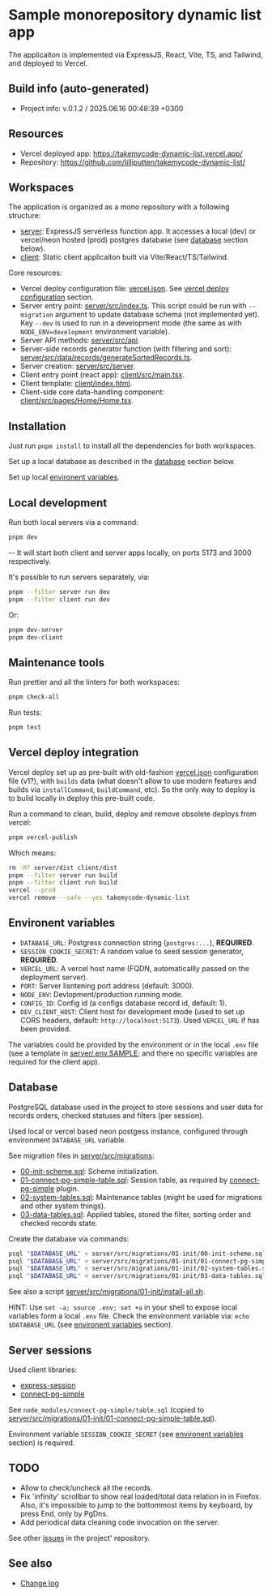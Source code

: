 <!--
 @since 2025.06.07, 19:45
 @changed 2025.06.14, 21:06
-->

# Sample monorepository dynamic list app

The applicaiton is implemented via ExpressJS, React, Vite, TS, and Tailwind, and deployed to Vercel.

## Build info (auto-generated)

- Project info: v.0.1.2 / 2025.06.16 00:48:39 +0300

## Resources

- Vercel deployed app: https://takemycode-dynamic-list.vercel.app/
- Repository: https://github.com/lilliputten/takemycode-dynamic-list/

## Workspaces

The application is organized as a mono repository with a following structure:

- [server](server): ExpressJS serverless function app. It accesses a local (dev) or vercel/neon hosted (prod) postgres database (see [database](#database) section below).
- [client](client): Static client applicaiton built via Vite/React/TS/Tailwind.

Core resources:

- Vercel deploy configuration file: [vercel.json](vercel.json). See [vercel deploy configuration](#vercel-deploy-integration) section.
- Server entry point: [server/src/index.ts](server/src/index.ts). This script could be run with `--migration` argument to update database schema (not implemented yet). Key `--dev` is used to run in a development mode (the same as with `NODE_ENV=development` environment variable).
- Server API methods: [server/src/api](server/src/api).
- Server-side records generator function (with filtering and sort): [server/src/data/records/generateSortedRecords.ts](server/src/data/records/generateSortedRecords.ts).
- Server creation: [server/src/server](server/src/server).
- Client entry point (react app): [client/src/main.tsx](client/src/main.tsx).
- Client template: [client/index.html](client/index.html).
- Client-side core data-handling component: [client/src/pages/Home/Home.tsx](client/src/pages/Home/Home.tsx).

## Installation

Just run `pnpm install` to install all the dependencies for both workspaces.

Set up a local database as described in the [database](#database) section below.

Set up local [environent variables](#environent-variables).

## Local development

Run both local servers via a command:

```bash
pnpm dev
```

-- It will start both client and server apps locally, on ports 5173 and 3000 respectively.

It's possible to run servers separately, via:

```bash
pnpm --filter server run dev
pnpm --filter client run dev
```

Or:

```bash
pnpm dev-server
pnpm dev-client
```

## Maintenance tools

Run prettier and all the linters for both workspaces:

```bash
pnpm check-all
```

Run tests:

```bash
pnpm test
```

## Vercel deploy integration

Vercel deploy set up as pre-built with old-fashion [vercel.json](vercel.json) configuration file (v1?), with `builds` data (what doesn't allow to use modern features and builds via `installCommand`, `buildCommand`, etc). So the only way to deploy is to build locally in deploy this pre-built code.

Run a command to clean, build, deploy and remove obsolete deploys from vercel:

```bash
pnpm vercel-publish
```

Which means:

```bash
rm -Rf server/dist client/dist
pnpm --filter server run build
pnpm --filter client run build
vercel --prod
vercel remove --safe --yes takemycode-dynamic-list
```

## Environent variables

- `DATABASE_URL`: Postgress connection string (`postgres:...`), **REQUIRED**.
- `SESSION_COOKIE_SECRET`: A random value to seed session generator, **REQUIRED**.
- `VERCEL_URL`: A vercel host name (FQDN, automaticallly passed on the deployment server).
- `PORT`: Server lisntening port address (default: 3000).
- `NODE_ENV`: Devlopment/production running mode.
- `CONFIG_ID`: Config id (a configs database record id, default: 1).
- `DEV_CLIENT_HOST`: Client host for development mode (used to set up CORS headers, default: `http://localhost:5173`). Used `VERCEL_URL` if has been provided.

The variables could be provided by the environment or in the local `.env` file (see a template in [server/.env.SAMPLE](server/.env.SAMPLE); and there no specific variables are required for the client app).

## Database

PostgreSQL database used in the project to store sessions and user data for records orders, checked statuses and filters (per session).

Used local or vercel based neon postgess instance, configured through environment `DATABASE_URL` variable.

See migration files in [server/src/migrations](server/src/migrations):

- [00-init-scheme.sql](server/src/migrations/01-init/00-init-scheme.sql): Scheme initialization.
- [01-connect-pg-simple-table.sql](server/src/migrations/01-init/01-connect-pg-simple-table.sql): Session table, as required by [connect-pg-simple](https://www.npmjs.com/package/connect-pg-simple) plugin.
- [02-system-tables.sql](server/src/migrations/01-init/02-system-tables.sql): Maintenance tables (might be used for migrations and other system things).
- [03-data-tables.sql](server/src/migrations/01-init/03-data-tables.sql): Applied tables, stored the filter, sorting order and checked records state.

Create the database via commands:

```bash
psql "$DATABASE_URL" < server/src/migrations/01-init/00-init-scheme.sql
psql "$DATABASE_URL" < server/src/migrations/01-init/01-connect-pg-simple-table.sql
psql "$DATABASE_URL" < server/src/migrations/01-init/02-system-tables.sql
psql "$DATABASE_URL" < server/src/migrations/01-init/03-data-tables.sql
```

See also a script [server/src/migrations/01-init/install-all.sh](server/src/migrations/01-init/install-all.sh).

HINT: Use `set -a; source .env; set +a` in  your shell to expose local variables form a local `.env` file. Check the environment variable via: `echo $DATABASE_URL` (see [environent variables](#environent-variables) section).

## Server sessions

Used client libraries:

- [express-session](https://www.npmjs.com/package/express-session#compatible-session-stores)
- [connect-pg-simple](https://www.npmjs.com/package/connect-pg-simple)

See `node_modules/connect-pg-simple/table.sql` (copied to [server/src/migrations/01-init/01-connect-pg-simple-table.sql](server/src/migrations/01-init/01-connect-pg-simple-table.sql)).

Environment variable `SESSION_COOKIE_SECRET` (see [environent variables](#environent-variables) section) is required.

## TODO

- Allow to check/uncheck all the records.
- Fix 'infinity' scrollbar to show real loaded/total data relation in in Firefox. Also, it's impossible to jump to the bottommost items by keyboard, by press End, only by PgDns.
- Add periodical data cleaning code invocation on the server.

See other [issues](https://github.com/lilliputten/takemycode-dynamic-list/issues) in the project' repository.

## See also

- [Change log](CHANGELOG.md)
